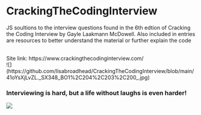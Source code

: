 # CrackingTheCodingInterview

JS soultions to the interview questions found in the 6th edtion of Cracking the Coding Interview by Gayle Laakmann McDowell. Also included in entries are resources to better understand the material or further explain the code

<br/>
Site link: https://www.crackingthecodinginterview.com/
<br/>
 ![](https://github.com/lisabroadhead/CrackingTheCodingInterview/blob/main/41oYsXjLvZL._SX348_BO1%2C204%2C203%2C200_.jpg)
<br/>
 
 ### Interviewing is hard, but a life without laughs is even harder!
 ![](https://github.com/lisabroadhead/CrackingTheCodingInterview/blob/main/0_G2xt1UgNhlPASYz5.jpeg) 
 

